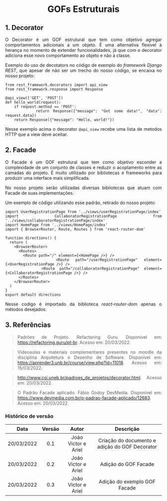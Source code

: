 # <center> GOFs Estruturais

<div align="justify">


## 1. Decorator

O Decorator é um GOF estrutural que tem como objetivo agregar comportamentos adicionais a um objeto. É uma alternativa flexivel à herança no momento de extender funcionalidades, já que com o decorator adiciona esse novo comportamento ao objeto e não à classe.

Exemplo do uso de decotators no código de exemplo do _framework Django REST_, que apesar de não ser um trecho do nosso código, se encaixa no nosso projeto:

```
from rest_framework.decorators import api_view
from rest_framework.response import Response

@api_view(['GET', 'POST'])
def hello_world(request):
    if request.method == 'POST':
        return Response({"message": "Got some data!", "data": request.data})
    return Response({"message": "Hello, world!"})
```

Nesse exemplo acima o decorator `@api_view` recebe uma lista de metodos HTTP que a view deve aceitar.

## 2. Facade
O Facade é um GOF estrutural que tem como objetivo esconder a complexidade de um conjunto de classes e reduzir o acoplamento entre as camadas do projeto. É muito utilizado por bibliotecas e frameworks para produzir uma interface mais simplificada.

No nosso projeto serão utilizadas diversas bibliotecas que atuam com Facade de suas implementações.

Um exemplo de código utilizando esse padrão, retirado do nosso projeto:

```
import UserRegistrationPage from '../views/userRegistrationPage/index'
import CollaboratorRegistrationPage from '../views/collaboratorRegistrationPage/index'
import HomePage from '../views/HomePage/index'
import { BrowserRouter, Route, Routes } from 'react-router-dom'

function directions() {
  return (
    <BrowserRouter>
      <Routes>
        <Route path="/" element={<HomePage />} />
        <Route path="/userRegistrationPage" element={<UserRegistrationPage />} />
        <Route path="/collaboratorRegistrationPage" element={<CollaboratorRegistrationPage />} />
      </Routes>
    </BrowserRouter>
  )
}
export default directions
```
Nesse codigo é importado da biblioteca _react-router-dom_ apenas o métodos desejados.

## 3. Referências

> Padrões de Projeto. Refactoring Guru. Disponível em: https://refactoring.guru/pt-br. Acesso em: 20/03/2022.

> Videoaulas e materiais complementares presentes no moodle da disciplina Arquitetura e Desenho de Software. Disponível em: https://aprender3.unb.br/course/view.php?id=11018. Acesso em: 15/03/2022.

> http://www.csi.uneb.br/padroes_de_projetos/decorator.html. Acesso em: 20/03/2022.

> O Padrão Facade aplicado. Fábio Godoy DevMedia. Disponível em: https://www.devmedia.com.br/o-padrao-facade-aplicado/12683. Acesso em: 20/03/2022.

</div>

### Histórico de versão

|    Data    | Versão |    Autor    |      Descrição       |
| :--------: | :----: | :---------: | :------------------: |
| 20/03/2022 |  0.1   | João Victor e Ariel | Criação do documento e adição do GOF Decorator |
| 20/03/2022 |  0.2   | João Victor e Ariel | Adição do GOF Facade |
| 20/03/2022 |  0.3   | João Victor e Ariel | Adição do exemplo GOF Facade |
